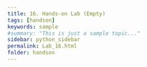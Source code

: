 ```yaml
---
title: 16. Hands-on Lab (Empty)
tags: [handson]
keywords: sample
#summary: "This is just a sample topic..."
sidebar: python_sidebar
permalink: Lab_16.html
folder: handson
---
```

